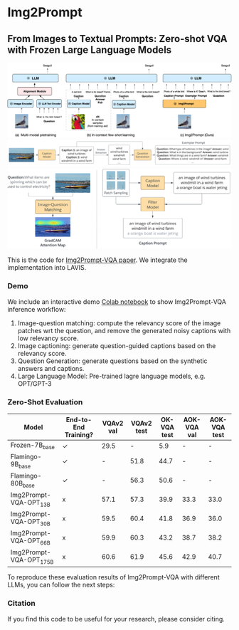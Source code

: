 # Img2Prompt

## From Images to Textual Prompts: Zero-shot VQA with Frozen Large Language Models

<img src="Illustration.png" width="700">
<img src="QuestionGeneration.png" width="700">
<img src="Caption.png" width="700">

This is the code for <a href="https://arxiv.org/abs/2210.08773">Img2Prompt-VQA paper</a>. We integrate the implementation into LAVIS.

### Demo
We include an interactive demo [Colab notebook](https://colab.research.google.com/github/salesforce/LAVIS/blob/main/projects/img2prompt-vqa/img2prompt_vqa.ipynb)
to show Img2Prompt-VQA inference workflow:
1. Image-question matching: compute the relevancy score of the image patches wrt the question, and remove the generated noisy captions with low relevancy score.
2. Image captioning: generate question-guided captions based on the relevancy score.
3. Question Generation: generate questions based on the synthetic answers and captions.
4. Large Language Model: Pre-trained lagre language models, e.g. OPT/GPT-3

### Zero-Shot Evaluation
<table>
<thead>
  <tr>
    <th rowspan="2">Model</th>
    <th rowspan="2">End-to-End Training?</th>
    <th colspan="1">VQAv2 val</th>
    <th colspan="1">VQAv2 test</th>
    <th colspan="1">OK-VQA test</th>
    <th colspan="1">AOK-VQA val</th>
    <th colspan="1">AOK-VQA test</th>
  </tr>

</thead>
<tbody>
  <tr>
    <td> Frozen-7B<sub>base</sub> </td>
    <td> ✓ </td> 
    <td>29.5</td>
    <td>-</td>
    <td>5.9</td>
    <td>-</td>
<td>-</td>
  </tr>
<tr>
    <td> Flamingo-9B<sub>base</sub> </td>
    <td> ✓</td> 
    <td>-</td>
    <td>51.8</td>
    <td>44.7</td>
    <td>-</td>
<td>-</td>
  </tr>
  <tr>
    <td> Flamingo-80B<sub>base</sub> </td>
    <td>✓</td> 
    <td>-</td>
    <td>56.3</td>
    <td>50.6</td>
    <td>-</td>
<td>-</td>
  </tr>
  <tr>
    <td> Img2Prompt-VQA-OPT<sub>13B</sub> </td>
<td> x</td> 
    <td>57.1</td>
    <td>57.3 </td>
    <td>39.9</td>
    <td>33.3</td>
<td>33.0</td>
  </tr>
  <tr>
    <td> Img2Prompt-VQA-OPT<sub>30B</td>
<td> x</td> 
    <td>59.5</td>
    <td>60.4 </td>
    <td>41.8 </td>
    <td>36.9</td>
<td>36.0 </td>
  </tr>
  <tr>
    <td> Img2Prompt-VQA-OPT<sub>66B</td>
<td> x</td> 
    <td>59.9</td>
    <td>60.3 </td>
    <td>43.2</td>
    <td>38.7</td>
<td>38.2</td>
  </tr>
  <tr>
   <td> Img2Prompt-VQA-OPT<sub>175B</td>
<td> x</td> 
    <td>60.6</td>
    <td>61.9</td>
    <td>45.6</td>
    <td>42.9</td>
<td>40.7</td>
  </tr>
</tbody>
</table>

To reproduce these evaluation results of Img2Prompt-VQA with different LLMs, you can follow the next steps:


### Citation
If you find this code to be useful for your research, please consider citing.
```bibtex

```


